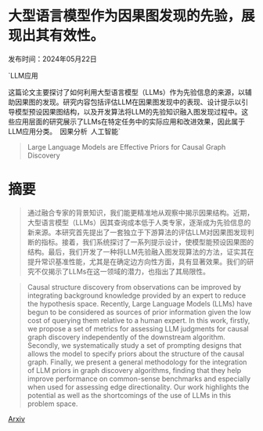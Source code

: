 # 大型语言模型作为因果图发现的先验，展现出其有效性。

发布时间：2024年05月22日

`LLM应用

这篇论文主要探讨了如何利用大型语言模型（LLMs）作为先验信息的来源，以辅助因果图的发现。研究内容包括评估LLM在因果图发现中的表现、设计提示以引导模型预设因果图结构，以及开发算法将LLM的先验知识融入图发现过程中。这些应用层面的研究展示了LLMs在特定任务中的实际应用和改进效果，因此属于LLM应用分类。` `因果分析` `人工智能`

> Large Language Models are Effective Priors for Causal Graph Discovery

# 摘要

> 通过融合专家的背景知识，我们能更精准地从观察中揭示因果结构。近期，大型语言模型（LLMs）因其查询成本低于人类专家，逐渐成为先验信息的新来源。本研究首先提出了一套独立于下游算法的评估LLM对因果图发现判断的指标。接着，我们系统探讨了一系列提示设计，使模型能预设因果图的结构。最后，我们开发了一种将LLM先验融入图发现算法的方法，证实其在提升常识基准性能，尤其是在确定边方向性方面，具有显著效果。我们的研究不仅揭示了LLMs在这一领域的潜力，也指出了其局限性。

> Causal structure discovery from observations can be improved by integrating background knowledge provided by an expert to reduce the hypothesis space. Recently, Large Language Models (LLMs) have begun to be considered as sources of prior information given the low cost of querying them relative to a human expert. In this work, firstly, we propose a set of metrics for assessing LLM judgments for causal graph discovery independently of the downstream algorithm. Secondly, we systematically study a set of prompting designs that allows the model to specify priors about the structure of the causal graph. Finally, we present a general methodology for the integration of LLM priors in graph discovery algorithms, finding that they help improve performance on common-sense benchmarks and especially when used for assessing edge directionality. Our work highlights the potential as well as the shortcomings of the use of LLMs in this problem space.

[Arxiv](https://arxiv.org/abs/2405.13551)
